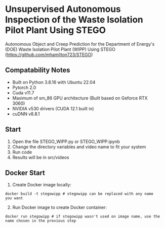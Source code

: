 # Unsupervised Autonomous Inspection of the Waste Isolation Pilot Plant Using STEGO
Autonomous Object and Creep Prediction for the Department of Energy's (DOE) Waste Isolation Pilot Plant (WIPP) Using STEGO (https://github.com/mhamilton723/STEGO)

## Compatability Notes
- Built on Python 3.8.16 with Ubuntu 22.04
- Pytorch 2.0
- Cuda v11.7
- Maximum of sm_86 GPU architecture (Built based on Geforce RTX 3060)
- NVIDIA v530 drivers (CUDA 12.1 built in)
- cuDNN v8.8.1

## Start
1. Open the file STEGO_WIPP.py or STEGO_WIPP.ipynb
2. Change the directory variables and video name to fit your system
3. Run code
4. Results will be in src/videos

## Docker Start
1. Create Docker image locally:
```
docker build -t stegowipp # stegowipp can be replaced with any name you want
```
2. Run Docker image to create Docker container:
```
docker run stegowipp # if stegowipp wasn't used on image name, use the name chosen in the previous step
```
